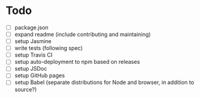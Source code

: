 # Todo

- [ ] package.json
- [ ] expand readme (include contributing and maintaining)
- [ ] setup Jasmine
- [ ] write tests (following spec)
- [ ] setup Travis CI
- [ ] setup auto-deployment to npm based on releases
- [ ] setup JSDoc
- [ ] setup GitHub pages
- [ ] setup Babel (separate distributions for Node and browser, in addition to source?)

